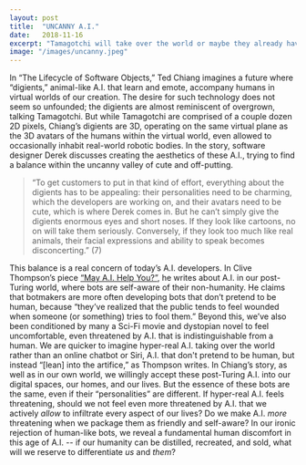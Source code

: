 ```yaml
---
layout: post
title:  "UNCANNY A.I."
date:   2018-11-16
excerpt: "Tamagotchi will take over the world or maybe they already have."
image: "/images/uncanny.jpeg"
---
```


In “The Lifecycle of Software Objects,” Ted Chiang imagines a future where “digients,” animal-like A.I. that learn and emote, accompany humans in virtual worlds of our creation. The desire for such technology does not seem so unfounded; the digients are almost reminiscent of overgrown, talking Tamagotchi. But while Tamagotchi are comprised of a couple dozen 2D pixels, Chiang’s digients are 3D, operating on the same virtual plane as the 3D avatars of the humans within the virtual world, even allowed to occasionally inhabit real-world robotic bodies. In the story, software designer Derek discusses creating the aesthetics of these A.I., trying to find a balance within the uncanny valley of cute and off-putting. 

> “To get customers to put in that kind of effort, everything about the digients has to be appealing: their personalities need to be charming, which the developers are working on, and their avatars need to be cute, which is where Derek comes in. But he can’t simply give the digients enormous eyes and short noses. If they look like cartoons, no on will take them seriously. Conversely, if they look too much like real animals, their facial expressions and ability to speak becomes disconcerting.” (7)

This balance is a real concern of today’s A.I. developers. In Clive Thompson’s piece  <a href="https://www.nytimes.com/interactive/2018/11/14/magazine/tech-design-ai-chatbot.html?rref=collection%2Fsectioncollection%2Fmagazine&action=click&contentCollection=magazine&region=rank&module=package&version=highlights&contentPlacement=7&pgtype=sectionfront">“May A.I. Help You?”</a>, he writes about A.I. in our post-Turing world, where bots are self-aware of their non-humanity. He claims that botmakers are more often developing bots that don’t pretend to be human, because “they’ve realized that the public tends to feel wounded when someone (or something) tries to fool them.” Beyond this, we’ve also been conditioned by many a Sci-Fi movie and dystopian novel to feel uncomfortable, even threatened by A.I. that is indistinguishable from a human. We are quicker to imagine hyper-real A.I. taking over the world rather than an online chatbot or Siri, A.I. that don't pretend to be human, but instead “[lean] into the artifice,” as Thompson writes. In Chiang’s story, as well as in our own world, we willingly accept these post-Turing A.I. into our digital spaces, our homes, and our lives. But the essence of these bots are the same, even if their “personalities” are different. If hyper-real A.I. feels threatening, should we not feel even more threatened by A.I. that we actively *allow* to infiltrate every aspect of our lives? Do we make A.I. *more* threatening when we package them as friendly and self-aware? In our ironic rejection of human-like bots, we reveal a fundamental human discomfort in this age of A.I. -- if our humanity can be distilled, recreated, and sold, what will we reserve to differentiate *us* and *them*?

